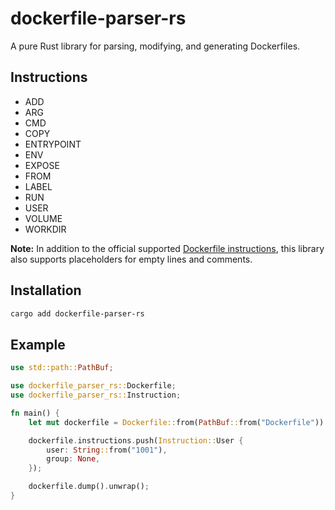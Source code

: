 # dockerfile-parser-rs

A pure Rust library for parsing, modifying, and generating Dockerfiles.

## Instructions

- ADD
- ARG
- CMD
- COPY
- ENTRYPOINT
- ENV
- EXPOSE
- FROM
- LABEL
- RUN
- USER
- VOLUME
- WORKDIR

**Note:** In addition to the official supported
[Dockerfile instructions](https://docs.docker.com/reference/dockerfile/#overview),
this library also supports placeholders for empty lines and comments.

## Installation

```bash
cargo add dockerfile-parser-rs
```

## Example

```rust
use std::path::PathBuf;

use dockerfile_parser_rs::Dockerfile;
use dockerfile_parser_rs::Instruction;

fn main() {
    let mut dockerfile = Dockerfile::from(PathBuf::from("Dockerfile")).unwrap();

    dockerfile.instructions.push(Instruction::User {
        user: String::from("1001"),
        group: None,
    });

    dockerfile.dump().unwrap();
}
```
